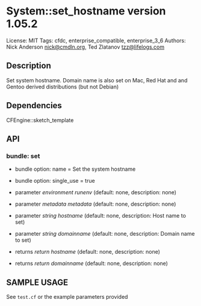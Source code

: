# System::set_hostname version 1.05.2

License: MIT
Tags: cfdc, enterprise_compatible, enterprise_3_6
Authors: Nick Anderson <nick@cmdln.org>, Ted Zlatanov <tzz@lifelogs.com>

## Description
Set system hostname. Domain name is also set on Mac, Red Hat and and Gentoo derived distributions (but not Debian)

## Dependencies
CFEngine::sketch_template

## API
### bundle: set
* bundle option: name = Set the system hostname

* bundle option: single_use = true

* parameter _environment_ *runenv* (default: none, description: none)

* parameter _metadata_ *metadata* (default: none, description: none)

* parameter _string_ *hostname* (default: none, description: Host name to set)

* parameter _string_ *domainname* (default: none, description: Domain name to set)

* returns _return_ *hostname* (default: none, description: none)

* returns _return_ *domainname* (default: none, description: none)


## SAMPLE USAGE
See `test.cf` or the example parameters provided

